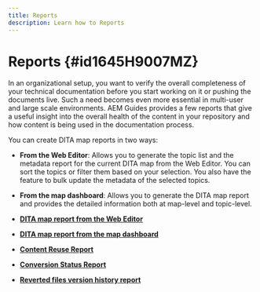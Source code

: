 ```yaml
---
title: Reports
description: Learn how to Reports
---
```


# Reports {#id1645H9007MZ}

In an organizational setup, you want to verify the overall completeness of your technical documentation before you start working on it or pushing the documents live. Such a need becomes even more essential in multi-user and large scale environments. AEM Guides provides a few reports that give a useful insight into the overall health of the content in your repository and how content is being used in the documentation process.

You can create DITA map reports in two ways:

-   **From the Web Editor**: Allows you to generate the topic list and the metadata report for the current DITA map from the Web Editor. You can sort the topics or filter them based on your selection. You also have the feature to bulk update the metadata of the selected topics.
-   **From the map dashboard**: Allows you to generate the DITA map report and provides the detailed information both at map-level and topic-level.

-   **[DITA map report from the Web Editor](reports-web-editor.md)**  

-   **[DITA map report from the map dashboard](reports-ditamap.md)**  

-   **[Content Reuse Report](reports-content-reuse.md)**  

-   **[Conversion Status Report](reports-convertion-status.md)**  

-   **[Reverted files version history report](reports-reverted-file-version-history.md)**  



